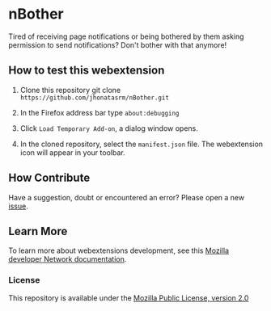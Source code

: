 # nBother

Tired of receiving page notifications or being bothered by them asking permission to send notifications? Don't bother with that anymore!

## How to test this webextension

1. Clone this repository git clone ```https://github.com/jhonatasrm/nBother.git```

2. In the Firefox address bar type ```about:debugging```

3. Click ```Load Temporary Add-on```, a dialog window opens.

4. In the cloned repository, select the ```manifest.json``` file. The webextension icon will appear in your toolbar.

## How Contribute

Have a suggestion, doubt or encountered an error? Please open a new [issue](https://github.com/jhonatasrm/nBother/issues).

## Learn More
To learn more about webextensions development, see this [Mozilla developer Network documentation](https://developer.mozilla.org/en-US/Add-ons/WebExtensions).

### License
This repository is available under the [Mozilla Public License, version 2.0](https://github.com/jhonatasrm/nBother/blob/master/LICENSE)
